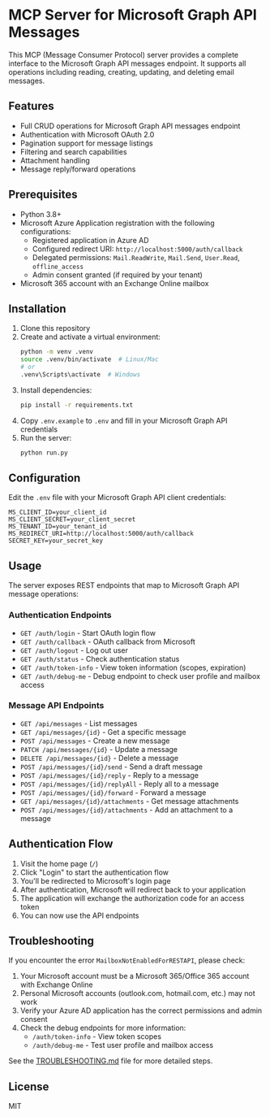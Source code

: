 # MCP Server for Microsoft Graph API Messages

This MCP (Message Consumer Protocol) server provides a complete interface to the Microsoft Graph API messages endpoint. It supports all operations including reading, creating, updating, and deleting email messages.

## Features

- Full CRUD operations for Microsoft Graph API messages endpoint
- Authentication with Microsoft OAuth 2.0
- Pagination support for message listings
- Filtering and search capabilities
- Attachment handling
- Message reply/forward operations

## Prerequisites

- Python 3.8+
- Microsoft Azure Application registration with the following configurations:
  - Registered application in Azure AD
  - Configured redirect URI: `http://localhost:5000/auth/callback`
  - Delegated permissions: `Mail.ReadWrite`, `Mail.Send`, `User.Read`, `offline_access`
  - Admin consent granted (if required by your tenant)
- Microsoft 365 account with an Exchange Online mailbox

## Installation

1. Clone this repository
2. Create and activate a virtual environment:
   ```bash
   python -m venv .venv
   source .venv/bin/activate  # Linux/Mac
   # or
   .venv\Scripts\activate  # Windows
   ```
3. Install dependencies:
   ```bash
   pip install -r requirements.txt
   ```
4. Copy `.env.example` to `.env` and fill in your Microsoft Graph API credentials
5. Run the server:
   ```bash
   python run.py
   ```

## Configuration

Edit the `.env` file with your Microsoft Graph API client credentials:

```
MS_CLIENT_ID=your_client_id
MS_CLIENT_SECRET=your_client_secret
MS_TENANT_ID=your_tenant_id
MS_REDIRECT_URI=http://localhost:5000/auth/callback
SECRET_KEY=your_secret_key
```

## Usage

The server exposes REST endpoints that map to Microsoft Graph API message operations:

### Authentication Endpoints

- `GET /auth/login` - Start OAuth login flow
- `GET /auth/callback` - OAuth callback from Microsoft
- `GET /auth/logout` - Log out user
- `GET /auth/status` - Check authentication status
- `GET /auth/token-info` - View token information (scopes, expiration)
- `GET /auth/debug-me` - Debug endpoint to check user profile and mailbox access

### Message API Endpoints

- `GET /api/messages` - List messages
- `GET /api/messages/{id}` - Get a specific message
- `POST /api/messages` - Create a new message
- `PATCH /api/messages/{id}` - Update a message
- `DELETE /api/messages/{id}` - Delete a message
- `POST /api/messages/{id}/send` - Send a draft message
- `POST /api/messages/{id}/reply` - Reply to a message
- `POST /api/messages/{id}/replyAll` - Reply all to a message
- `POST /api/messages/{id}/forward` - Forward a message
- `GET /api/messages/{id}/attachments` - Get message attachments
- `POST /api/messages/{id}/attachments` - Add an attachment to a message

## Authentication Flow

1. Visit the home page (`/`)
2. Click "Login" to start the authentication flow
3. You'll be redirected to Microsoft's login page
4. After authentication, Microsoft will redirect back to your application
5. The application will exchange the authorization code for an access token
6. You can now use the API endpoints

## Troubleshooting

If you encounter the error `MailboxNotEnabledForRESTAPI`, please check:

1. Your Microsoft account must be a Microsoft 365/Office 365 account with Exchange Online
2. Personal Microsoft accounts (outlook.com, hotmail.com, etc.) may not work
3. Verify your Azure AD application has the correct permissions and admin consent
4. Check the debug endpoints for more information:
   - `/auth/token-info` - View token scopes
   - `/auth/debug-me` - Test user profile and mailbox access

See the [TROUBLESHOOTING.md](TROUBLESHOOTING.md) file for more detailed steps.

## License

MIT